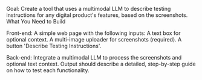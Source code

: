 Goal:
Create a tool that uses a multimodal LLM to describe testing instructions for any digital product's features, based on the screenshots.
What You Need to Build

Front-end:
A simple web page with the following inputs:
A text box for optional context.
A multi-image uploader for screenshots (required).
A button 'Describe Testing Instructions'.

Back-end:
Integrate a multimodal LLM to process the screenshots and optional text context.
Output should describe a detailed, step-by-step guide on how to test each functionality.
